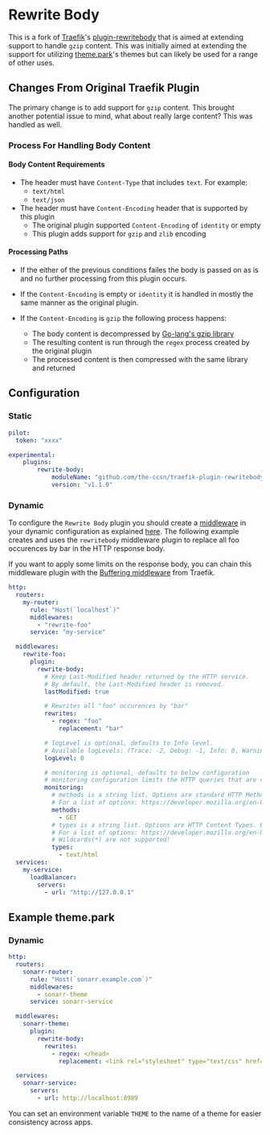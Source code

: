 # Rewrite Body

This is a fork of [Traefik](https://github.com/traefik)'s [plugin-rewritebody](https://github.com/traefik/plugin-rewritebody)
that is aimed at extending support to handle `gzip` content. This was initially aimed at extending the support for utilizing
[theme.park](https://github.com/traefik/plugin-rewritebody)'s themes but can likely be used for a range of other uses.

## Changes From Original Traefik Plugin

The primary change is to add support for `gzip` content. This brought another potential issue to mind, what about really large
content? This was handled as well.

### Process For Handling Body Content

#### Body Content Requirements

* The header must have `Content-Type` that includes `text`. For example:
  * `text/html`
  * `text/json`
* The header must have `Content-Encoding` header that is supported by this plugin
  * The original plugin supported `Content-Encoding` of `identity` or empty
  * This plugin adds support for `gzip` and `zlib` encoding

#### Processing Paths

* If the either of the previous conditions failes the body is passed on as is and no further processing from this plugin occurs.

* If the `Content-Encoding` is empty or `identity` it is handled in mostly the same manner as the original plugin.

* If the `Content-Encoding` is `gzip` the following process happens:
  * The body content is decompressed by [Go-lang's gzip library](https://pkg.go.dev/compress/gzip)
  * The resulting content is run through the `regex` process created by the original plugin
  * The processed content is then compressed with the same library and returned

## Configuration

### Static

```yaml
pilot:
  token: "xxxx"

experimental:
    plugins:
        rewrite-body:
            moduleName: "github.com/the-ccsn/traefik-plugin-rewritebody"
            version: "v1.1.0"
```

### Dynamic

To configure the `Rewrite Body` plugin you should create a [middleware](https://docs.traefik.io/middlewares/overview/) in 
your dynamic configuration as explained [here](https://docs.traefik.io/middlewares/overview/). The following example creates
and uses the `rewritebody` middleware plugin to replace all foo occurences by bar in the HTTP response body.

If you want to apply some limits on the response body, you can chain this middleware plugin with the [Buffering middleware](https://docs.traefik.io/middlewares/buffering/) from Traefik.

```yaml
http:
  routers:
    my-router:
      rule: "Host(`localhost`)"
      middlewares: 
        - "rewrite-foo"
      service: "my-service"

  middlewares:
    rewrite-foo:
      plugin:
        rewrite-body:
          # Keep Last-Modified header returned by the HTTP service.
          # By default, the Last-Modified header is removed.
          lastModified: true

          # Rewrites all "foo" occurences by "bar"
          rewrites:
            - regex: "foo"
              replacement: "bar"

          # logLevel is optional, defaults to Info level.
          # Available logLevels: (Trace: -2, Debug: -1, Info: 0, Warning: 1, Error: 2)
          logLevel: 0

          # monitoring is optional, defaults to below configuration
          # monitoring configuration limits the HTTP queries that are checked for regex replacement.
          monitoring:
            # methods is a string list. Options are standard HTTP Methods. Entries MUST be ALL CAPS
            # For a list of options: https://developer.mozilla.org/en-US/docs/Web/HTTP/Methods
            methods:
              - GET
            # types is a string list. Options are HTTP Content Types. Entries should match standard formatting
            # For a list of options: https://developer.mozilla.org/en-US/docs/Web/HTTP/Basics_of_HTTP/MIME_types
            # Wildcards(*) are not supported!
            types:
              - text/html
  services:
    my-service:
      loadBalancer:
        servers:
          - url: "http://127.0.0.1"
```

## Example theme.park

### Dynamic

```yaml
http:
  routers:
    sonarr-router:
      rule: "Host(`sonarr.example.com`)"
      middlewares: 
        - sonarr-theme
      service: sonarr-service

  middlewares:
    sonarr-theme:
      plugin:
        rewrite-body:
          rewrites:
            - regex: </head>
              replacement: <link rel="stylesheet" type="text/css" href="https://theme-park.dev/css/base/sonarr/{{ env "THEME" }}.css"></head>

  services:
    sonarr-service:
      servers:
        - url: http://localhost:8989
```

You can set an environment variable `THEME` to the name of a theme for easier consistency across apps.

